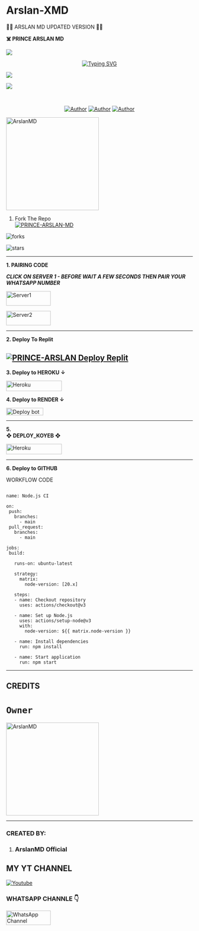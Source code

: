 # Arslan-XMD
👨‍💻 ARSLAN MD UPDATED VERSION 👨‍💻

 **☠️ PRINCE ARSLAN MD**

<a><img src='https://i.imgur.com/LyHic3i.gif'/>

</p> <p align="center">
<a href="https://git.io/typing-svg"><img src="https://readme-typing-svg.demolab.com?font=Rubik+Dirt&size=65&pause=1000&color=FF1D3ECF&background=FF20A500&center=true&vCenter=true&width=1000&height=150&lines=ARSLAN+XMD+POWERBOT ;MADE+BY+ARSLANMD+OFFICIAL" alt="Typing SVG" /></a>

<a><img src='https://i.imgur.com/LyHic3i.gif'/>

<img align="center" height="auto"
src="https://cardivo.vercel.app/api?name=Arslan%20MD&description=🥂THE%20WORLD%20BEST%20WHATSAPP%20BOT%★%20CREATED%20BY%_ARSLANMD%20OFFICIAL♥️&image=https://files.catbox.moe/zw6rsz.jpg?v=4&backgroundColor=%23ecf0f1&github=Arslan-MD&pattern=leaf&colorPattern=%23eaeaea"/>

<br>

   </p>
<p align="center">
<a href="https://github.com/Arslan-MD"><img title="Author" src="https://img.shields.io/badge/ArslanXMD-black?style=for-the-badge&logo=Github"></a> <a href="https://youtube.com/@arslanmdofficial"><img title="Author" src="https://img.shields.io/badge/YOUTUBE SUBSCRIBE-red?style=for-the-badge&logo=youtube"></a> <a href="https://wa.me/923237045919"><img title="Author" src="https://img.shields.io/badge/Contact Me-black?style=for-the-badge&logo=whatsapp"></a>
<p/> 

<a href="https://github.com/Arslan-MD"><img src="https://user-images.githubusercontent.com/74038190/235294019-40007353-6219-4ec5-b661-b3c35136dd0b.gif" width="250" height="250" alt=" ArslanMD"/></a>

1. Fork The Repo
    <br>
<a href="https://github.com/Arslan-MD/Arslan-MD/fork"><img title="PRINCE-ARSLAN-MD" src="https://img.shields.io/badge/FORK PRINCE-ARSLAN-h?color=black&style=for-the-badge&logo=stackshare"></a>

![forks](https://img.shields.io/github/forks/Arslan-MD/Arslan-XMD?label=Forks&style=social)

![stars](https://img.shields.io/github/stars/Arslan-MD/Arslan-XMD?style=social)



---

**1.  PAIRING CODE**
    <br>

***CLICK ON SERVER 1 - BEFORE WAIT A FEW SECONDS THEN PAIR YOUR WHATSAPP NUMBER***

<p align="left">
<a href='https://arslan-md-pair.onrender.com/' target="_blank"><img alt='Server1' src='https://img.shields.io/badge/-Server 1-darkgreen?style=for-the-badge&logo=Whatsapp&logoColor=white'/< width=120 height=39/p></a>

<br>

<p align="left">
<a href='https://arslan-md-beta-pair.onrender.com' target="_blank"><img alt='Server2' src='https://img.shields.io/badge/-Server 2-darkred?style=for-the-badge&logo=Whatsapp&logoColor=white'/< width=120 height=39/p></a>

    
---
 **2.  Deploy To Replit**

<a href="https://replit.com"><img title="PRINCE-ARSLAN Deploy Replit" src="https://img.shields.io/badge/DEPLOY REPLIT-h?color=black&style=for-the-badge&logo=Replit"></a>
---
**3. Deploy to HEROKU ↓**

<p align="left">
<a href='https://www.heroku.com/deploy?template=https://github.com/Arslan-MD/Arslan-MD' target="_blank"><img alt='Heroku' src='https://img.shields.io/badge/-heroku ‎ deploy-blue?style=for-the-badge&logo=heroku&logoColor=white'/< width=150 height=28/p></a>
   
 **4.  Deploy to RENDER ↓**

<a href="https://dashboard.render.com/" target="blank"><img align="center" src="https://telegra.ph/file/c15e952f017c10e12f431.jpg" width="100" height="20" alt="Deploy bot"/></a>

---


**5. <br> ❖ DEPLOY_KOYEB ❖**
<p align="left">
<a href='https://app.koyeb.com/services/deploy?type=git&repository=Arslan-MD/Arslan-MD&ports=3000&env[PREFIX]=.&env[SESSION_ID]=&env[ALWAYS_ONLINE]=false&env[MODE]=public&env[AUTO_STATUS_MSG]=Seen%20status%20by%20Arslan-MD&env[AUTO_STATUS_REPLY]=false&env[AUTO_STATUS_SEEN]=true&env[AUTO_TYPING]=false&env[ANTI_LINK]=true&env[AUTO_REACT]=false&env[READ_MESSAGE]=false' target="_blank"><img alt='Heroku' src='https://img.shields.io/badge/-koyeb ‎ deploy-FF009D?style=for-the-badge&logo=koyeb&logoColor=white'/< width=150 height=28/p></a>






---
**6. Deploy to GITHUB**

  WORKFLOW CODE
 ```name: Node.js CI

name: Node.js CI

on:
  push:
    branches:
      - main
  pull_request:
    branches:
      - main

jobs:
  build:

    runs-on: ubuntu-latest

    strategy:
      matrix:
        node-version: [20.x]

    steps:
    - name: Checkout repository
      uses: actions/checkout@v3

    - name: Set up Node.js
      uses: actions/setup-node@v3
      with:
        node-version: ${{ matrix.node-version }}

    - name: Install dependencies
      run: npm install

    - name: Start application
      run: npm start
```
---


## CREDITS 
# `Owner`

 <a href="https://github.com/Arslan-MD"><img src="https://github.com/Arslan-MD.png" width="250" height="250" alt=" ArslanMD"/></a>

---
### CREATED BY:
1. ### ArslanMD Official 

## MY YT CHANNEL

[![Youtube](https://telegra.ph/file/eebe86c26e98ffeae39ea.jpg)](https://youtube.com/@arslanmdofficial) 
 
 ### WHATSAPP CHANNLE 👇
 <p align="left">
<a href='https://whatsapp.com/channel/0029VarfjW04tRrmwfb8x306' target="_blank"><img alt='WhatsApp Channel' src='https://img.shields.io/badge/-WhatsApp Channel-darkgreen?style=for-the-badge&logo=Whatsapp&logoColor=white'/< width=120 height=39/p></a>

